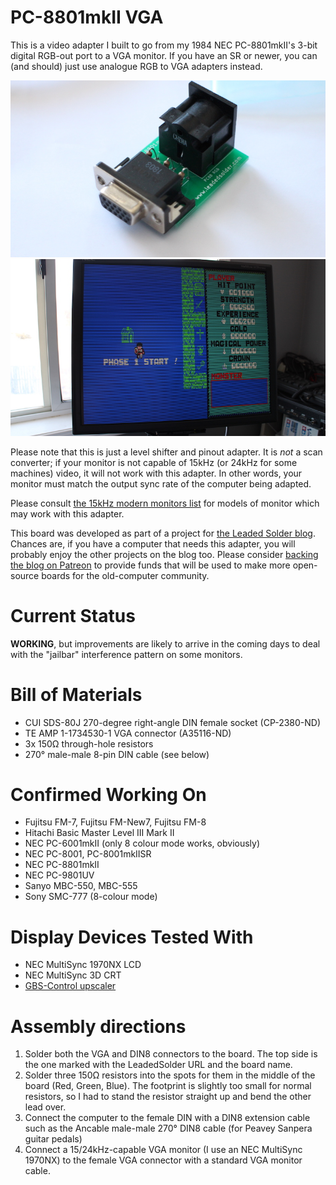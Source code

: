 # PC-8801mkII VGA
This is a video adapter I built to go from my 1984 NEC PC-8801mkII's 3-bit digital RGB-out port to a VGA monitor. If you have an SR or newer, you can (and should) just use analogue RGB to VGA adapters instead.

![Assembled adapter](pictures/pc88-vga-1.jpg)
![Dragon Slayer](pictures/dragon-slayer-gameplay.jpg)

Please note that this is just a level shifter and pinout adapter. It is _not_ a scan converter; if your monitor is not capable of 15kHz (or 24kHz for some machines) video, it will not work with this adapter. In other words, your monitor must match the output sync rate of the computer being adapted.

Please consult [the 15kHz modern monitors list](http://15khz.wikidot.com/) for models of monitor which may work with this adapter.

This board was developed as part of a project for [the Leaded Solder blog](https://www.leadedsolder.com/). Chances are, if you have a computer that needs this adapter, you will probably enjoy the other projects on the blog too. Please consider [backing the blog on Patreon](https://www.patreon.com/leadedsolder) to provide funds that will be used to make more open-source boards for the old-computer community.

# Current Status
**WORKING**, but improvements are likely to arrive in the coming days to deal with the "jailbar" interference pattern on some monitors.

# Bill of Materials
 * CUI SDS-80J 270-degree right-angle DIN female socket (CP-2380-ND)
 * TE AMP 1-1734530-1 VGA connector (A35116-ND)
 * 3x 150Ω through-hole resistors
 * 270° male-male 8-pin DIN cable (see below)
 
# Confirmed Working On
 * Fujitsu FM-7, Fujitsu FM-New7, Fujitsu FM-8
 * Hitachi Basic Master Level III Mark II
 * NEC PC-6001mkII (only 8 colour mode works, obviously)
 * NEC PC-8001, PC-8001mkIISR
 * NEC PC-8801mkII
 * NEC PC-9801UV
 * Sanyo MBC-550, MBC-555
 * Sony SMC-777 (8-colour mode)

# Display Devices Tested With
 * NEC MultiSync 1970NX LCD
 * NEC MultiSync 3D CRT
 * [GBS-Control upscaler](https://github.com/ramapcsx2/gbs-control)

# Assembly directions
 1. Solder both the VGA and DIN8 connectors to the board. The top side is the one marked with the LeadedSolder URL and the board name.
 2. Solder three 150Ω resistors into the spots for them in the middle of the board (Red, Green, Blue). The footprint is slightly too small for normal resistors, so I had to stand the resistor straight up and bend the other lead over.
 3. Connect the computer to the female DIN with a DIN8 extension cable such as the Ancable male-male 270° DIN8 cable (for Peavey Sanpera guitar pedals)
 4. Connect a 15/24kHz-capable VGA monitor (I use an NEC MultiSync 1970NX) to the female VGA connector with a standard VGA monitor cable.

